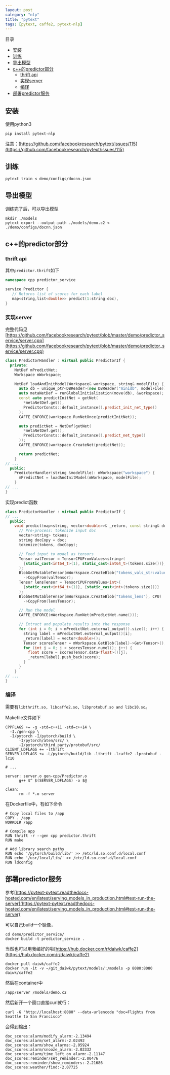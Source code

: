 ```yaml
---
layout: post
category: "nlp"
title: "pytext"
tags: [pytext, caffe2, pytext-nlp]
---
```


目录

<!-- TOC -->

- [安装](#安装)
- [训练](#训练)
- [导出模型](#导出模型)
- [c++的predictor部分](#c的predictor部分)
    - [thrift api](#thrift-api)
    - [实现server](#实现server)
    - [编译](#编译)
- [部署predictor服务](#部署predictor服务)

<!-- /TOC -->


## 安装

使用python3

```shell
pip install pytext-nlp
```

注意：[https://github.com/facebookresearch/pytext/issues/115](https://github.com/facebookresearch/pytext/issues/115)


## 训练

```shell
pytext train < demo/configs/docnn.json
```

## 导出模型

训练完了后，可以导出模型

```shell
mkdir ./models
pytext export --output-path ./models/demo.c2 < ./demo/configs/docnn.json
```

## c++的predictor部分

### thrift api

其中```predictor.thrift```如下

```c++
namespace cpp predictor_service

service Predictor {
   // Returns list of scores for each label
   map<string,list<double>> predict(1:string doc),
}
```

### 实现server

完整代码见[https://github.com/facebookresearch/pytext/blob/master/demo/predictor_service/server.cpp](https://github.com/facebookresearch/pytext/blob/master/demo/predictor_service/server.cpp)

```c++
class PredictorHandler : virtual public PredictorIf {
  private:
    NetDef mPredictNet;
    Workspace mWorkspace;

    NetDef loadAndInitModel(Workspace& workspace, string& modelFile) {
      auto db = unique_ptr<DBReader>(new DBReader("minidb", modelFile));
      auto metaNetDef = runGlobalInitialization(move(db), &workspace);
      const auto predictInitNet = getNet(
        *metaNetDef.get(),
        PredictorConsts::default_instance().predict_init_net_type()
      );
      CAFFE_ENFORCE(workspace.RunNetOnce(predictInitNet));

      auto predictNet = NetDef(getNet(
        *metaNetDef.get(),
        PredictorConsts::default_instance().predict_net_type()
      ));
      CAFFE_ENFORCE(workspace.CreateNet(predictNet));

      return predictNet;
    }
// ...
  public:
    PredictorHandler(string &modelFile): mWorkspace("workspace") {
      mPredictNet = loadAndInitModel(mWorkspace, modelFile);
    }
// ...
}
```

实现predict函数

```c++
class PredictorHandler : virtual public PredictorIf {
// ...
  public:
    void predict(map<string, vector<double>>& _return, const string& doc) {
      // Pre-process: tokenize input doc
      vector<string> tokens;
      string docCopy = doc;
      tokenize(tokens, docCopy);

      // Feed input to model as tensors
      Tensor valTensor = TensorCPUFromValues<string>(
        {static_cast<int64_t>(1), static_cast<int64_t>(tokens.size())}, {tokens}
      );
      BlobGetMutableTensor(mWorkspace.CreateBlob("tokens_vals_str:value"), CPU)
        ->CopyFrom(valTensor);
      Tensor lensTensor = TensorCPUFromValues<int>(
        {static_cast<int64_t>(1)}, {static_cast<int>(tokens.size())}
      );
      BlobGetMutableTensor(mWorkspace.CreateBlob("tokens_lens"), CPU)
        ->CopyFrom(lensTensor);

      // Run the model
      CAFFE_ENFORCE(mWorkspace.RunNet(mPredictNet.name()));

      // Extract and populate results into the response
      for (int i = 0; i < mPredictNet.external_output().size(); i++) {
        string label = mPredictNet.external_output()[i];
        _return[label] = vector<double>();
        Tensor scoresTensor = mWorkspace.GetBlob(label)->Get<Tensor>();
        for (int j = 0; j < scoresTensor.numel(); j++) {
          float score = scoresTensor.data<float>()[j];
          _return[label].push_back(score);
        }
      }
    }
// ...
}
```

### 编译

需要有```libthrift.so, libcaffe2.so, libprotobuf.so and libc10.so```。

Makefile文件如下

```shell
CPPFLAGS += -g -std=c++11 -std=c++14 \
  -I./gen-cpp \
  -I/pytorch -I/pytorch/build \
      -I/pytorch/aten/src/ \
      -I/pytorch/third_party/protobuf/src/
CLIENT_LDFLAGS += -lthrift
SERVER_LDFLAGS += -L/pytorch/build/lib -lthrift -lcaffe2 -lprotobuf -lc10

# ...

server: server.o gen-cpp/Predictor.o
      g++ $^ $(SERVER_LDFLAGS) -o $@

clean:
      rm -f *.o server
```

在Dockerfile中，有如下命令

```shell
# Copy local files to /app
COPY . /app
WORKDIR /app

# Compile app
RUN thrift -r --gen cpp predictor.thrift
RUN make

# Add library search paths
RUN echo '/pytorch/build/lib/' >> /etc/ld.so.conf.d/local.conf
RUN echo '/usr/local/lib/' >> /etc/ld.so.conf.d/local.conf
RUN ldconfig
```

## 部署predictor服务

参考[https://pytext-pytext.readthedocs-hosted.com/en/latest/serving_models_in_production.html#test-run-the-server](https://pytext-pytext.readthedocs-hosted.com/en/latest/serving_models_in_production.html#test-run-the-server)

可以自己build一个镜像，

```shell
cd demo/predictor_service/
docker build -t predictor_service .
```

当然也可以用我编好的啦[https://hub.docker.com/r/daiwk/caffe2](https://hub.docker.com/r/daiwk/caffe2)

```shell
docker pull daiwk/caffe2
docker run -it -v ~/git_daiwk/pytext/models/:/models -p 8080:8080 daiwk/caffe2
```

然后在container中

```shell
/app/server /models/demo.c2
```

然后新开一个窗口直接curl就行：

```shell
curl -G "http://localhost:8080" --data-urlencode "doc=Flights from Seattle to San Francisco"
```

会得到输出：

```shell
doc_scores:alarm/modify_alarm:-2.13494
doc_scores:alarm/set_alarm:-2.02492
doc_scores:alarm/show_alarms:-2.05924
doc_scores:alarm/snooze_alarm:-2.02332
doc_scores:alarm/time_left_on_alarm:-2.11147
doc_scores:reminder/set_reminder:-2.00476
doc_scores:reminder/show_reminders:-2.21686
doc_scores:weather/find:-2.07725
```
